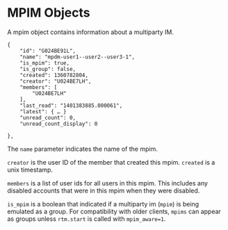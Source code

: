 # MPIM Objects

A mpim object contains information about a multiparty IM.

    {
        "id": "G024BE91L",
        "name": "mpdm-user1--user2--user3-1",
		"is_mpim": true,
        "is_group": false,
        "created": 1360782804,
        "creator": "U024BE7LH",
        "members": [
            "U024BE7LH"
        ],
        "last_read": "1401383885.000061",
        "latest": { … }
        "unread_count": 0,
        "unread_count_display": 0

    },


The `name` parameter indicates the name of the mpim.

`creator` is the user ID of the member that created this mpim. `created` is
a unix timestamp.

`members` is a list of user ids for all users in this mpim. This
includes any disabled accounts that were in this mpim when they were
disabled.

`is_mpim` is a boolean that indicated if a multiparty im (`mpim`) is being
emulated as a group.  For compatibility with older clients, `mpims` can
appear as groups unless `rtm.start` is called with `mpim_aware=1`.